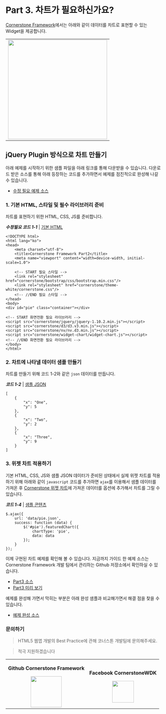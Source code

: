 # Part 3. 차트가 필요하신가요?

[Cornerstone Framework](https://github.com/cornerstonewdk/cornerstone-framework/tree/dev-2.0)에서는 아래와 같이 데이터를 차트로 표현할 수 있는 Widget을 제공합니다.

<table cellspacing="0" cellpadding="0" border="0" style="border: none; width: 100%;">
    <tbody>
        <tr>
            <td style="border-top: none; text-align: center;">
                <a href="http://cornerstonewdk.github.io/cornerstone-framework-example/email/part2/html/index.html">
                    <img alt="" width="320"
                    src="https://31.media.tumblr.com/2eeff0bfe15ca5d243d42a027d1974f1/tumblr_inline_n1jskvKxhY1rc9vvo.gif"> 
                </a>
            </td>
        </tr>
    </tbody>
</table>


## jQuery Plugin 방식으로 차트 만들기
아래 예제를 시작하기 위한 샘플 파일을 아래 링크를 통해 다운받을 수 있습니다. 다운로드 받은 소스를 통해 아래 등장하는 코드를 추가하면서 예제를 점진적으로 완성해 나갈 수 있습니다.

- [수정 필요 예제 소스](https://github.com/cornerstonewdk/cornerstone-framework-example/archive/email-part3-incomplete.zip)

### 1. 기본 HTML, 스타일 및 필수 라이브러리 준비
차트를 표현하기 위한 HTML, CSS, JS를 준비합니다.

***수정필요 코드 1-1*** | [기본 HTML](https://raw.github.com/cornerstonewdk/cornerstone-framework-example/email-part2-incomplete/index.html)
```
<!DOCTYPE html>
<html lang="ko">
<head>
    <meta charset="utf-8">
    <title>Cornerstone Framework Part2</title>
    <meta name="viewport" content="width=device-width, initial-scale=1.0">

    <!-- START 필요 스타일 -->
    <link rel="stylesheet" href="cornerstone/bootstrap/css/bootstrap.min.css"/>
    <link rel="stylesheet" href="cornerstone/theme-white/cornerstone.css"/>
    <!-- //END 필요 스타일 -->
</head>
<body>
<div id="pie" class="container"></div>

<!-- START 화면전환 필요 라이브러리 -->
<script src="cornerstone/jquery/jquery-1.10.2.min.js"></script>
<script src="cornerstone/d3/d3.v3.min.js"></script>
<script src="cornerstone/nv/nv.d3.min.js"></script>
<script src="cornerstone/widget-chart/widget-chart.js"></script>
<!-- //END 화면전환 필요 라이브러리 -->
</body>
</html>
```

### 2. 차트에 나타낼 데이터 샘플 만들기
차트를 만들기 위해 코드 1-2와 같은 `json` 데이터를 만듭니다.

***코드 1-2*** | [샘플 JSON](https://gist.github.com/WoosubKim/d5efdf461a7b4891a15d/raw/ed044386a7cbdab39b822044429d5a4071e082af/header)
```
[
    {
        "x": "One",
        "y": 5
    },
    {
        "x": "Two",
        "y": 2
    },
    {
        "x": "Three",
        "y": 9
    }
]
```

### 3. 위젯 차트 적용하기
기본 HTML, CSS, JS와 샘플 JSON 데이터가 준비된 상태에서 실제 위젯 차트를 적용하기 위해 아래와 같이
`javascript` 코드를 추가하면 `ajax`를 이용해서 샘플 데이터를 가져온 후 [Cornerstone 위젯 차트](http://cornerstone.sktelecom.com/2/livedoc/#4405)에 가져온 데이터를 옵션에 추가해서 차트를 그릴 수 있습니다.



***코드 1-4*** | [샘플 콘텐츠](https://gist.github.com/WoosubKim/f4fdd895d8b7bf9320a7/raw/b8c43b3d04dea1205f28514f6043ef105ed97418/long-sample)
```
$.ajax({
    url: 'data/pie.json',
    success: function (data) {
        $('#pie').featuredChart({
            chartType: 'pie',
            data: data
        });
    }
});
```

이제 구현된 차트 예제를 확인해 볼 수 있습니다.
지금까지 가이드 한 예제 소스는 Cornerstone Framework 개발 팀에서 관리하는 Github 저장소에서 확인하실 수 있습니다.

- [Part3 소스](https://github.com/cornerstonewdk/cornerstone-framework-example/blob/email-part3/email/part3/html/index.html)
- [Part3 미리 보기](http://cornerstonewdk.github.io/cornerstone-framework-example/email/part3/html/)

예제를 완성해 가면서 막히는 부분은 아래 완성 샘플과 비교해가면서 해결 점을 찾을 수 있습니다.

- [예제 완성 소스](https://github.com/cornerstonewdk/cornerstone-framework-example/archive/email-part3-complete.zip)


### 문의하기
> HTML5 웹앱 개발의 Best Practice에 관해 코너스톤 개발팀에 문의해주세요. 

> 적극 지원하겠습니다

<table cellspacing="0" cellpadding="0" border="0" style="border: none;">
    <tbody><tr>
        <td style="border-top: none; text-align: center;">
            <p><strong>Github Cornerstone Framework</strong></p>
            <a href="https://github.com/cornerstonewdk/cornerstone-framework/issues?state=open">
                <img alt="" width="100"
                     src="https://31.media.tumblr.com/2a20d1e0d0d8d3f175bbd16e09e823e9/tumblr_inline_n0thrltYIu1rc9vvo.png">
            </a>
        </td>
        <td style="border-top: none; text-align: center;">
            <p><strong>Facebook CornerstoneWDK</strong></p>
            <a href="https://www.facebook.com/groups/cornerstonewdk/">
                <img alt="" width="70"
                     src="https://31.media.tumblr.com/299b61ea20104ceedd5517740298dc46/tumblr_inline_n0thriaGJp1rc9vvo.png" >
            </a>
        </td>
    </tr></tbody>
</table>









